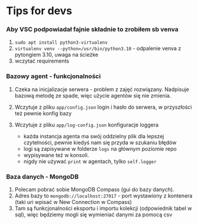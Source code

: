 # Tips for devs

### Aby VSC podpowiadał fajnie składnie to zrobiłem sb venva

1. `sudo apt install python3-virtualenv`
2. `virtualenv venv --python=/usr/bin/python3.10` - odpalenie venva z pytongiem 3.10, uwaga na ścieżke
3. wczytać requirements

### Bazowy agent - funkcjonalności

1. Czeka na inicjalizacje serwera - problem z zajęć rozwiązany. Nadpisuje bazową metodę ze spade, więc użycie agentów się nie zmienia.
2. Wczytuje z pliku `app/config.json` login i hasło do serwera, w przyszłości też pewnie konfig bazy
3. Wczytuje z pliku `app/log-config.json` konfiguracje loggera

   - każda instancja agenta ma swój oddzielny plik dla lepszej czytelności, pewnie kiedyś nam się przyda w szukaniu błędów
   - logi są zapisywane w folderze `logs` na głównym poziomie repo
   - wypisywane też w konsoli.
   - nigdy nie używać `print` w agentach, tylko `self.logger`

### Baza danych - MongoDB

1. Polecam pobrać sobie MongoDB Compass (gui do bazy danych).
2. Adres bazy to `mongodb://localhost:27017` - port wystawiony z kontenera (taki uri wpisać w New Connection w Compass)
3. Tam są funkcjonalności eksportu i importu kolekcji (odpowiednik tabel w sql), więc będziemy mogli się wymieniać danymi za pomocą csv
